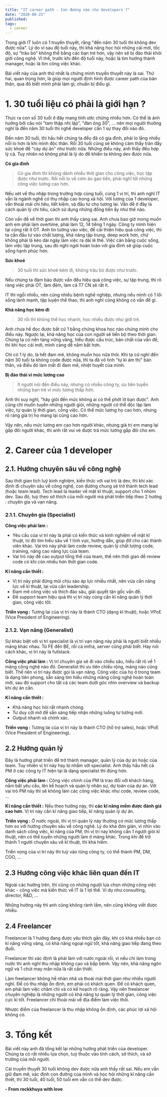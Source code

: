 ```yaml
---
title: "IT career path - Con đường nào cho developers ?"
date: "2020-08-25"
published: 
tags:
  - career
---
```


Trong giới IT luôn có 1 truyền thuyết, rằng "đến năm 30 tuổi thì không dev được nữa". Lý do vì sau độ tuổi này, thì khả năng học hỏi những cái mới, tốc độ, sự "trâu bò" không thể bằng các bạn trẻ hơn, vậy nên sẽ bị đào thải khỏi giới công nghệ. Vì thế, trước khi đến độ tuổi này, hoặc là tìm hướng thành manager, hoặc là tìm công việc khác. 

Bài viết này của anh thứ nhất là chứng minh truyền thuyết này là sai. Thứ hai, quan trọng hơn, là giúp mọi người định hình được career path của bản thân, qua đó biết mình phải làm gì, chuẩn bị điều gì. 

# 1. 30 tuổi liệu có phải là giới hạn ?
Thực ra con số 30 tuổi ở đây mang tính ước chừng nhiều hơn. Có thể là ảnh hưởng bởi câu nói "tam thập nhi lập", "đàn ông 30", ... nên mọi người thường nghĩ là đến năm 30 tuổi thì nghề developer cần 1 sự thay đổi nào đó. 

Đến năm 30 tuổi, thì hầu hết chúng ta đều đã có gia đình, phải lo lắng nhiều nỗi lo hơn là khi mình độc thân. Rồi 30 tuổi cũng sẽ không cảm thấy tràn đầy sức khoẻ để "cày dự án" như trước nữa. Những điều này, anh thấy đều hợp lý cả. Tuy nhiên nó không phải là lý do để khiến ta không dev được nữa. 

**Có gia đình**
> Có gia đình thì không dành nhiều thời gian cho công việc, học tập được như trước. Rồi nỗi lo về cơm áo gạo tiền, phải nghĩ tới những công việc lương cao hơn. 

Nếu xét về thu nhập trong trường hợp cùng tuổi, cùng 1 vị trí, thì anh nghĩ IT vẫn là ngành nghề có thu nhập cao trong xã hội. Với lương của 1 developer, vẫn thoải mái chi tiêu, tiết kiệm, và đầu tư cho tương lai. Vấn đề ở đây là cách quản lý chi tiêu, cách sử dụng những đồng tiền ấy như thế nào. 

Còn vấn đề về thời gian thì anh thấy càng sai. Anh chưa bao giờ mong muốn anh em phải làm overtime, phải làm 12, 14 tiếng 1 ngày. Công ty mình hiện tại cũng rất ít OT. Anh tin tưởng vào việc, để cải thiện hiệu quả công việc, thì ta cần đầu tư vào chất lượng, khả năng tập trung, deep work hơn, chứ không phải là kéo dài ngày làm việc ra dài lê thê. 
Việc cân bằng cuộc sống, làm việc tập trung, sau đó nghỉ ngơi hoàn toàn với gia đình sẽ giúp cuộc sống hạnh phúc hơn. 

**Sức khoẻ**
> 30 tuổi thì sức khoẻ kém đi, không trâu bò được như trước. 

Nếu chúng ta đảm bảo được vấn đều hiệu quả công việc, sự tập trung, thì rõ ràng việc phải OT, làm đêm, làm cả T7 CN sẽ rất ít. 

IT thì ngồi nhiều, nên cũng nhiều bệnh nghề nghiệp, nhưng nếu mình có 1 lối sống lành mạnh, tập luyện thể thao, thì anh nghĩ cũng không có vấn đề gì. 

**Khả năng học kém đi**
> 30 rồi thì không thể học nhanh, học nhiều được như giới trẻ. 

Anh chưa hề đọc được bất cứ 1 bằng chứng khoa học nào chứng minh cho điều này. Ngược lại, khả năng học của con người sẽ tiến bộ theo thời gian. Chúng ta có nền tảng vững vàng, hiểu được cấu trúc, bản chất của vấn đề, thì khi học cái mới, mình càng dễ nắm bắt hơn. 

Chỉ có 1 lý do, là hết đam mê, không muốn học nữa thôi. Khi ta cứ nghĩ đến năm 30 tuổi ta không code được nữa, thì ta đã vô tình "tự kỉ ám thị" bản thân, và điều đó làm mất đi đam mê, nhiệt huyết của mình. 

**Bị đào thải vì mức lương cao**
> Ít người nói đến điều này, nhưng có nhiều công ty, ưu tiên tuyển những bạn trẻ vì mức lương thấp hơn. 

Anh thì suy nghĩ, "hãy giỏi đến mức không ai có thể phớt lờ bạn được". 
Anh cũng chỉ muốn tuyển những người giỏi, những người có thể độc lập làm việc, tự quản lý thời gian, công việc. Có thể mức lương họ cao hơn, nhưng rõ ràng giá trị họ mang lại cũng cao hơn. 

Vậy nên, nếu mức lương em cao hơn người khác, nhưng giá trị em mang lại gấp đôi người khác, thì anh rất vui vẻ được trả mức lương gấp đôi cho em. 

# 2. Career của 1 developer 

## 2.1. Hướng chuyên sâu về công nghệ

Sau thời gian tích luỹ kinh nghiệm, kiến thức với vai trò là dev, thì khi xác định đi chuyên sâu về công nghệ, con đường chung sẽ trở thành tech lead (hoặc team lead). Tech lead là leader về mặt kĩ thuật, support cho 1 nhóm dev. Sau đó, tuỳ theo sở thích của mỗi người mà phát triển tiếp theo 2 hướng : chuyên gia và vạn năng. 

### 2.1.1. Chuyên gia (Specialist)
**Công việc phải làm :** 
- Yêu cầu của vị trí này là phải có kiến thức và kinh nghiệm về mặt kĩ thuật, từ đó tìm hiểu sâu về 1 lĩnh vực, hướng dẫn, giúp đỡ cho các thành viên khác. Vai trò này phải làm code review, quản lý chất lượng code, training, nâng cao năng lực của team. 
- Vai trò này đề cao output tổng thể của team, thế nên thời gian để review code có khi còn nhiều hơn thời gian code. 

**Kĩ năng cần thiết :** 
- Vị trí này phải đứng mũi chịu sào áp lực nhiều nhất, nên vừa cần năng lực về kĩ thuật, lại vừa cần leadership. 
- Đam mê công việc và thích đào sâu, giải quyết tận gốc vấn đề.  
- Để support team hiệu quả thì vị trí này cũng cần kĩ năng quản lý thời gian, công việc tốt. 

**Triển vọng :**
Tương lai của vị trí này là thành CTO (dạng kĩ thuật), hoặc VPoE (Vice President of Engineering). 

### 2.1.2. Vạn năng (Generalist)
Sự khác biệt với vị trí specialist là vị trí vạn năng này phải là người biết nhiều mảng khác nhau. Từ FE đến BE, rồi cả imfra, server cũng phải biết. Hay nói cách khác, vị trí này là fullstack. 

**Công việc phải làm :** 
Vị trí chuyên gia sẽ đi vào chiều sâu, hiểu rất rõ về 1 mảng công nghệ nào đó. Generalist thì ưu tiên chiều rộng, mảng nào cũng biết. Thế nên vị trí này được gọi là vạn năng. 
Công việc của họ ở trong team là dạng tiên phong, sẵn sàng tìm hiểu những mảng công nghệ hoàn toàn mới, sau đó support cho tất cả các team dưới góc nhìn overview và backup khi dự án cần. 

**Kĩ năng cần thiết :** 
- Khả năng học hỏi rất nhanh chóng. 
- Tư duy cởi mở để sẵn sàng tiếp nhận những luồng tư tưởng mới. 
- Output nhanh và chính xác. 

**Triển vọng :**
Tương lai của vị trí này là thành CTO (hỗ trợ sales), hoặc VPoE (Vice President of Engineering).

## 2.2 Hướng quản lý
Đây là hướng phát triển để trở thành manager, quản lý của dự án hoặc của team. 
Tuy nhiên vị trí này hay bị nhầm với specialist. Anh thấy hầu hết cả PM ở các công ty IT hiện tại là dạng specialist thì đúng hơn. 

**Công việc phải làm :** 
Công việc chính của PM là trao đổi với khách hàng, nắm bắt yêu cầu, lên kế hoạch và quản lý nhân sự, dự toán của dự án. Với vai trò PM này thì sẽ không làm các công việc khác như code, review code, ...

**Kĩ năng cần thiết :** 
Nếu theo hướng này, thì **các kĩ năng mềm được đánh giá cao hơn**. Vị trí này cần kĩ năng giao tiếp, kĩ năng quản lý dự án.  

**Triển vọng :**
Ở nước ngoài, thì vị trí quản lý này thường có mức lương thấp hơn so với hướng chuyên sâu về công nghệ. 
Lý do khá đơn giản, vì nhìn vào danh sách công việc, kĩ năng của PM, thì vị trí này không cần 1 người giỏi kĩ thuật, nên có thể tuyển những người làm ở mảng khác. Trong khi để trở thành 1 người chuyên sâu về kĩ thuật, thì khá hiếm.

Triển vọng của vị trí này thì tuỳ vào từng công ty, có thể thành PM, DM, COO, ...

## 2.3 Hướng công việc khác liên quan đến IT
Ngoài các hướng trên, thì cũng có những người lựa chọn những công việc khác - công việc mà kiến thức về IT là 1 lợi thế. 
Ví dụ như consulting, director, R&D, ...

Những hướng này thì anh cũng không rành lắm, nên cũng không viết được nhiều. 

## 2.4 Freelancer
Freelancer là 1 hướng đang được yêu thích gần đây, khi có khá nhiều bạn có kĩ năng vững vàng, có khả năng ngoại ngữ tốt, khả năng giao tiếp đang theo đuổi. 

Freelancer thì xác định là phải làm với nước ngoài rồi, vì nếu chỉ làm trong nước thì anh nghĩ thu nhập không cao và bấp bênh. Vậy nên, khả năng ngôn ngữ và 1 chút may mắn nữa là rất cần thiết. 

Làm freelancer không hề nhàn nhã và thoải mái thời gian như nhiều người nghĩ. Để có thu nhập ổn định, em phải có khách quen. Để có khách quen, em phải làm việc chăm chỉ và có kế hoạch rõ ràng. Vậy nên freelancer chuyên nghiệp là những người có khả năng tự quản lý thời gian, công việc cực kì tốt. Freelancer chỉ thoải mái về địa điểm làm việc thôi. 

Nhược điểm của freelancer là thu nhập không ổn định, các phúc lợi xã hội không có. 

# 3. Tổng kết
Bài viết này anh đã tổng kết lại những hướng phát triển của developer. Chúng ta có rất nhiều lựa chọn, tuỳ thuộc vào tính cách, sở thích, và sở trường của mỗi người. 

Cái truyền thuyết 30 tuổi không dev được nữa anh thấy rất sai. Nếu em vẫn giữ đam mê, xác định con đường của mình và học hỏi những kĩ năng cần thiết, thì 30 tuổi, 40 tuổi, 50 tuổi em vẫn có thể dev được. 

__- From rockkhuya with love__
